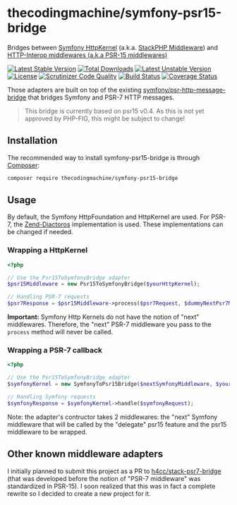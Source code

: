 # thecodingmachine/symfony-psr15-bridge

Bridges between [Symfony HttpKernel](http://symfony.com/doc/current/components/http_kernel/introduction.html) (a.k.a. [StackPHP Middleware](http://stackphp.com/)) and [HTTP-Interop middlewares (a.k.a PSR-15 middlewares)](https://github.com/psr15/http-middleware) 


[![Latest Stable Version](https://poser.pugx.org/thecodingmachine/symfony-psr15-bridge/v/stable)](https://packagist.org/packages/thecodingmachine/symfony-psr15-bridge)
[![Total Downloads](https://poser.pugx.org/thecodingmachine/symfony-psr15-bridge/downloads)](https://packagist.org/packages/thecodingmachine/symfony-psr15-bridge)
[![Latest Unstable Version](https://poser.pugx.org/thecodingmachine/symfony-psr15-bridge/v/unstable)](https://packagist.org/packages/thecodingmachine/symfony-psr15-bridge)
[![License](https://poser.pugx.org/thecodingmachine/symfony-psr15-bridge/license)](https://packagist.org/packages/thecodingmachine/symfony-psr15-bridge)
[![Scrutinizer Code Quality](https://scrutinizer-ci.com/g/thecodingmachine/symfony-psr15-bridge/badges/quality-score.png?b=0.4)](https://scrutinizer-ci.com/g/thecodingmachine/symfony-psr15-bridge/?branch=0.4)
[![Build Status](https://travis-ci.org/thecodingmachine/symfony-psr15-bridge.svg?branch=0.4)](https://travis-ci.org/thecodingmachine/symfony-psr15-bridge)
[![Coverage Status](https://coveralls.io/repos/thecodingmachine/symfony-psr15-bridge/badge.svg?branch=0.4&service=github)](https://coveralls.io/github/thecodingmachine/symfony-psr15-bridge?branch=0.4)

Those adapters are built on top of the existing [symfony/psr-http-message-bridge](https://github.com/symfony/psr-http-message-bridge) that bridges Symfony and PSR-7 HTTP messages.

> This bridge is currently based on psr15 v0.4. As this is not yet approved by PHP-FIG, this might be subject to change!

## Installation

The recommended way to install symfony-psr15-bridge is through [Composer](http://getcomposer.org/):

```sh
composer require thecodingmachine/symfony-psr15-bridge
```

## Usage

By default, the Symfony HttpFoundation and HttpKernel are used.
For PSR-7, the [Zend-Diactoros](https://github.com/zendframework/zend-diactoros) implementation is used.
These implementations can be changed if needed.

### Wrapping a HttpKernel

```php
<?php

// Use the Psr15ToSymfonyBridge adapter
$psr15Middleware = new Psr15ToSymfonyBridge($yourHttpKernel);

// Handling PSR-7 requests
$psr7Response = $psr15Middleware->process($psr7Request, $dummyNextPsr7Middleware);
```

**Important:** Symfony Http Kernels do not have the notion of "next" middlewares. Therefore, the "next" PSR-7 middleware
you pass to the `process` method will never be called.

### Wrapping a PSR-7 callback


```php
<?php

// Use the Psr15ToSymfonyBridge adapter
$symfonyKernel = new SymfonyToPsr15Bridge($nextSymfonyMiddleware, $yourPsr15Middleware);

// Handling Symfony requests
$symfonyResponse = $symfonyKernel->handle($symfonyRequest);
```

Note: the adapter's contructor takes 2 middlewares: the "next" Symfony middleware that will be called by the "delegate"
psr15 feature and the psr15 middleware to be wrapped.

## Other known middleware adapters

I initially planned to submit this project as a PR to [h4cc/stack-psr7-bridge](https://github.com/h4cc/stack-psr7-bridge/) (that was developed before the notion of "PSR-7 middleware" was standardized in PSR-15).
I soon realized that this was in fact a complete rewrite so I decided to create a new project for it.
